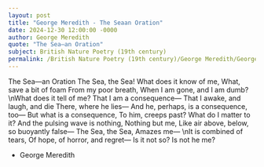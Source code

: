 ```yaml
---
layout: post
title: "George Meredith - The Seaan Oration"
date: 2024-12-30 12:00:00 -0000
author: George Meredith
quote: "The Sea—an Oration"
subject: British Nature Poetry (19th century)
permalink: /British Nature Poetry (19th century)/George Meredith/George Meredith - The Seaan Oration
---
```


The Sea—an Oration
The Sea, the Sea!
What does it know of me,
What, save a bit of foam 
From my poor breath,
When I am gone, and I am dumb?
\nWhat does it tell of me?
That I am a consequence—
That I awake, and laugh, and die
There, where he lies—
And he, perhaps, is a consequence, too—
But what is a consequence, 
To him, creeps past?
What do I matter to it?
And the pulsing wave is nothing,
Nothing but me,
Like air above, below, so buoyantly false—
The Sea, the Sea,
Amazes me—
\nIt is combined of tears,
Of hope, of horror, and regret—
Is it not so? Is not he me?

- George Meredith
